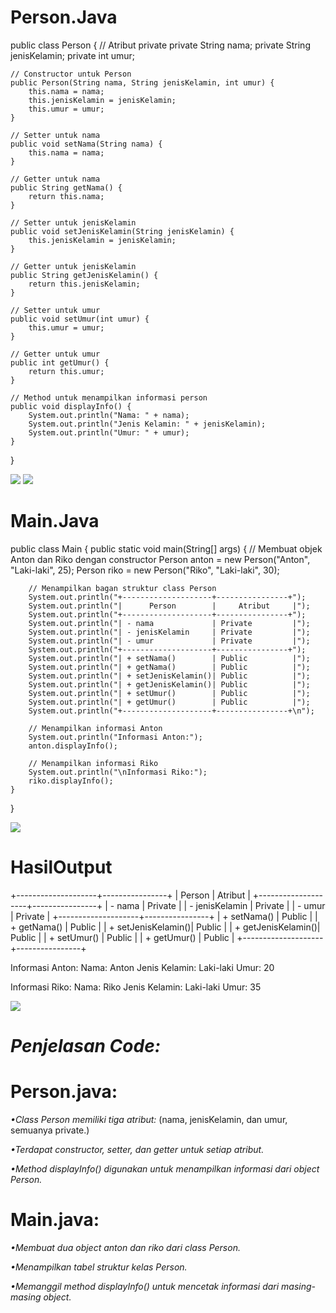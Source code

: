 # Person.Java

public class Person {
    // Atribut private
    private String nama;
    private String jenisKelamin;
    private int umur;

    // Constructor untuk Person
    public Person(String nama, String jenisKelamin, int umur) {
        this.nama = nama;
        this.jenisKelamin = jenisKelamin;
        this.umur = umur;
    }

    // Setter untuk nama
    public void setNama(String nama) {
        this.nama = nama;
    }

    // Getter untuk nama
    public String getNama() {
        return this.nama;
    }

    // Setter untuk jenisKelamin
    public void setJenisKelamin(String jenisKelamin) {
        this.jenisKelamin = jenisKelamin;
    }

    // Getter untuk jenisKelamin
    public String getJenisKelamin() {
        return this.jenisKelamin;
    }

    // Setter untuk umur
    public void setUmur(int umur) {
        this.umur = umur;
    }

    // Getter untuk umur
    public int getUmur() {
        return this.umur;
    }

    // Method untuk menampilkan informasi person
    public void displayInfo() {
        System.out.println("Nama: " + nama);
        System.out.println("Jenis Kelamin: " + jenisKelamin);
        System.out.println("Umur: " + umur);
    }
}

![](Person1Java.png)
![](Person2Java.png)

# Main.Java

public class Main {
    public static void main(String[] args) {
        // Membuat objek Anton dan Riko dengan constructor
        Person anton = new Person("Anton", "Laki-laki", 25);
        Person riko = new Person("Riko", "Laki-laki", 30);

        // Menampilkan bagan struktur class Person
        System.out.println("+--------------------+----------------+");
        System.out.println("|      Person        |     Atribut     |");
        System.out.println("+--------------------+----------------+");
        System.out.println("| - nama             | Private         |");
        System.out.println("| - jenisKelamin     | Private         |");
        System.out.println("| - umur             | Private         |");
        System.out.println("+--------------------+----------------+");
        System.out.println("| + setNama()        | Public          |");
        System.out.println("| + getNama()        | Public          |");
        System.out.println("| + setJenisKelamin()| Public          |");
        System.out.println("| + getJenisKelamin()| Public          |");
        System.out.println("| + setUmur()        | Public          |");
        System.out.println("| + getUmur()        | Public          |");
        System.out.println("+--------------------+----------------+\n");

        // Menampilkan informasi Anton
        System.out.println("Informasi Anton:");
        anton.displayInfo();

        // Menampilkan informasi Riko
        System.out.println("\nInformasi Riko:");
        riko.displayInfo();
    }
}

![](MainJava.png)

# HasilOutput

+--------------------+----------------+
|      Person        |     Atribut     |
+--------------------+----------------+
| - nama             | Private         |
| - jenisKelamin     | Private         |
| - umur             | Private         |
+--------------------+----------------+
| + setNama()        | Public          |
| + getNama()        | Public          |
| + setJenisKelamin()| Public          |
| + getJenisKelamin()| Public          |
| + setUmur()        | Public          |
| + getUmur()        | Public          |
+--------------------+----------------+

Informasi Anton:
Nama: Anton
Jenis Kelamin: Laki-laki
Umur: 20

Informasi Riko:
Nama: Riko
Jenis Kelamin: Laki-laki
Umur: 35

![](HasilOutput.png)

# *Penjelasan Code:*
# Person.java:
*•Class Person memiliki tiga atribut:*
    (nama, jenisKelamin, dan umur, semuanya private.)

*•Terdapat constructor, setter, dan getter untuk setiap atribut.*

*•Method displayInfo() digunakan untuk menampilkan informasi dari object Person.*

# Main.java:
*•Membuat dua object anton dan riko dari class Person.*

*•Menampilkan tabel struktur kelas Person.*

*•Memanggil method displayInfo() untuk mencetak informasi dari masing-masing object.*


